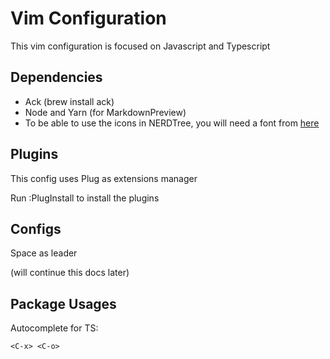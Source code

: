 # Vim Configuration

This vim configuration is focused on Javascript and Typescript

## Dependencies

- Ack (brew install ack)
- Node and Yarn (for MarkdownPreview)
- To be able to use the icons in NERDTree, you will need a font from [here](https://github.com/ryanoasis/nerd-fonts#font-installation)

## Plugins

This config uses Plug as extensions manager

Run :PlugInstall to install the plugins

## Configs

Space as leader

(will continue this docs later)

## Package Usages

Autocomplete for TS:

`<C-x> <C-o>`
